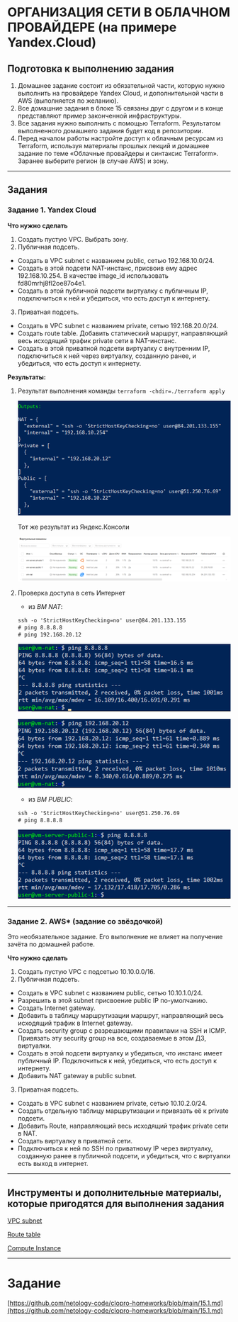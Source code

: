 # ОРГАНИЗАЦИЯ СЕТИ В ОБЛАЧНОМ ПРОВАЙДЕРЕ (на примере Yandex.Cloud)

## Подготовка к выполнению задания

1. Домашнее задание состоит из обязательной части, которую нужно выполнить на провайдере Yandex Cloud, и дополнительной части в AWS (выполняется по желанию). 
2. Все домашние задания в блоке 15 связаны друг с другом и в конце представляют пример законченной инфраструктуры.  
3. Все задания нужно выполнить с помощью Terraform. Результатом выполненного домашнего задания будет код в репозитории. 
4. Перед началом работы настройте доступ к облачным ресурсам из Terraform, используя материалы прошлых лекций и домашнее задание по теме «Облачные провайдеры и синтаксис Terraform». Заранее выберите регион (в случае AWS) и зону.

------

## Задания

### Задание 1. Yandex Cloud 

**Что нужно сделать**

1. Создать пустую VPC. Выбрать зону.
2. Публичная подсеть.

 - Создать в VPC subnet с названием public, сетью 192.168.10.0/24.
 - Создать в этой подсети NAT-инстанс, присвоив ему адрес 192.168.10.254. В качестве image_id использовать fd80mrhj8fl2oe87o4e1.
 - Создать в этой публичной подсети виртуалку с публичным IP, подключиться к ней и убедиться, что есть доступ к интернету.
3. Приватная подсеть.
 - Создать в VPC subnet с названием private, сетью 192.168.20.0/24.
 - Создать route table. Добавить статический маршрут, направляющий весь исходящий трафик private сети в NAT-инстанс.
 - Создать в этой приватной подсети виртуалку с внутренним IP, подключиться к ней через виртуалку, созданную ранее, и убедиться, что есть доступ к интернету.

__Результаты:__

1. Результат выполнения команды `terraform -chdir=./terraform apply`

	![Создание инфраструктуры](images/terraform01.png)

	Тот же результат из Яндекс.Консоли

	![Создание инфраструктуры](images/cloud01.png)

2. Проверка доступа в сеть Интернет

	- из _ВМ NAT_:

	```
	ssh -o 'StrictHostKeyChecking=no' user@84.201.133.155
	# ping 8.8.8.8
	# ping 192.168.20.12
	
	```

	![Доступ в сеть Интернет из ВМ NAT](images/ping-nat-ext.png)


	![Доступ к PRIVATE подсети](images/ping-nat-int.png)

	- из _ВМ PUBLIC_:

	```
	ssh -o 'StrictHostKeyChecking=no' user@51.250.76.69
	# ping 8.8.8.8
	```

	![Доступ в сеть Интернет из ВМ PUBLIC](images/ping-public-ext.png)



------

### Задание 2. AWS* (задание со звёздочкой)

Это необязательное задание. Его выполнение не влияет на получение зачёта по домашней работе.

**Что нужно сделать**

1. Создать пустую VPC с подсетью 10.10.0.0/16.
2. Публичная подсеть.

 - Создать в VPC subnet с названием public, сетью 10.10.1.0/24.
 - Разрешить в этой subnet присвоение public IP по-умолчанию.
 - Создать Internet gateway.
 - Добавить в таблицу маршрутизации маршрут, направляющий весь исходящий трафик в Internet gateway.
 - Создать security group с разрешающими правилами на SSH и ICMP. Привязать эту security group на все, создаваемые в этом ДЗ, виртуалки.
 - Создать в этой подсети виртуалку и убедиться, что инстанс имеет публичный IP. Подключиться к ней, убедиться, что есть доступ к интернету.
 - Добавить NAT gateway в public subnet.
3. Приватная подсеть.
 - Создать в VPC subnet с названием private, сетью 10.10.2.0/24.
 - Создать отдельную таблицу маршрутизации и привязать её к private подсети.
 - Добавить Route, направляющий весь исходящий трафик private сети в NAT.
 - Создать виртуалку в приватной сети.
 - Подключиться к ней по SSH по приватному IP через виртуалку, созданную ранее в публичной подсети, и убедиться, что с виртуалки есть выход в интернет.

------

## Инструменты и дополнительные материалы, которые пригодятся для выполнения задания

[VPC subnet](https://registry.terraform.io/providers/yandex-cloud/yandex/latest/docs/resources/vpc_subnet)

[Route table](https://registry.terraform.io/providers/yandex-cloud/yandex/latest/docs/resources/vpc_route_table)

[Compute Instance](https://registry.terraform.io/providers/yandex-cloud/yandex/latest/docs/resources/compute_instance)


------ 

# Задание

[https://github.com/netology-code/clopro-homeworks/blob/main/15.1.md](https://github.com/netology-code/clopro-homeworks/blob/main/15.1.md)
